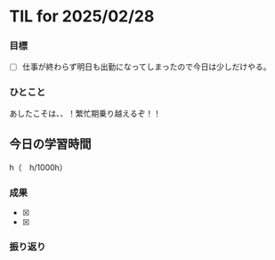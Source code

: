 # TIL for 2025/02/28

### 目標

- [ ] 仕事が終わらず明日も出勤になってしまったので今日は少しだけやる。

### ひとこと

あしたこそは、、！繁忙期乗り越えるぞ！！


## 今日の学習時間

  h（　h/1000h）
  
### 成果

- [x]
- [x]
 
### 振り返り 

